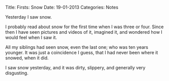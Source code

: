 Title: Firsts: Snow
Date: 19-01-2013
Categories: Notes

Yesterday I saw snow.

I probably read about snow for the first time when I was three or four. Since then I have seen pictures and videos of it, imagined it, and wondered how I would feel when I saw it.

All my siblings had seen snow, even the last one; who was ten years younger. It was just a coincidence I guess, that I had never been where it snowed, when it did.

I saw snow yesterday, and it was dirty, slippery, and generally very disgusting.

